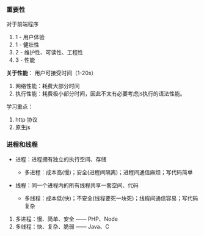 ### 重要性

对于前端程序

1. 1 - 用户体验
2. 1 - 健壮性
3. 2 - 维护性、可读性、工程性
4. 3 - 性能

**关于性能**： 用户可接受时间（1-20s）

1. 网络性能：耗费大部分时间
2. 执行性能：耗费极小部分时间，因此不太有必要考虑js执行的语法性能。


学习重点：
1. http 协议
2. 原生js


### 进程和线程

- 进程：进程拥有独立的执行空间、存储
  - 多进程：成本高(慢)；安全(进程间隔离)；进程间通信麻烦；写代码简单
  
- 线程：同一个进程内的所有线程共享一套空间、代码
  - 多线程：成本低(快)；不安全(线程要死一块死)；线程间通信容易；写代码复杂


1. 多进程：慢、简单、安全 —— PHP、Node
2. 多线程：快、复杂、脆弱 —— Java、C





